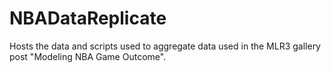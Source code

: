 # NBADataReplicate
Hosts the data and scripts used to aggregate data used in the MLR3 gallery post "Modeling NBA Game Outcome".
